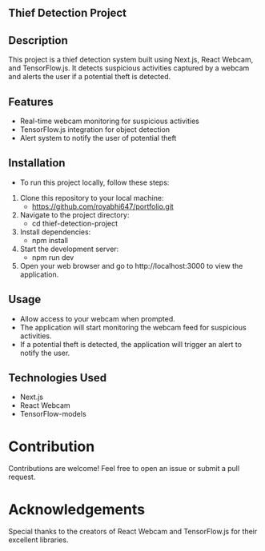 ## Thief Detection Project

## Description
This project is a thief detection system built using Next.js, React Webcam, and TensorFlow.js. It detects suspicious activities captured by a webcam and alerts the user if a potential theft is detected.

## Features
   - Real-time webcam monitoring for suspicious activities
   - TensorFlow.js integration for object detection
   - Alert system to notify the user of potential theft

## Installation
- To run this project locally, follow these steps:
1. Clone this repository to your local machine:
    - https://github.com/royabhi647/portfolio.git
2. Navigate to the project directory:
    -  cd thief-detection-project
3. Install dependencies:
    - npm install
4. Start the development server:
    - npm run dev
5. Open your web browser and go to http://localhost:3000 to view the application.

## Usage
   - Allow access to your webcam when prompted.
   - The application will start monitoring the webcam feed for suspicious activities.
   - If a potential theft is detected, the application will trigger an alert to notify the user.

## Technologies Used
   * Next.js
   * React Webcam
   * TensorFlow-models

# Contribution
Contributions are welcome! Feel free to open an issue or submit a pull request.

# Acknowledgements
Special thanks to the creators of React Webcam and TensorFlow.js for their excellent libraries.